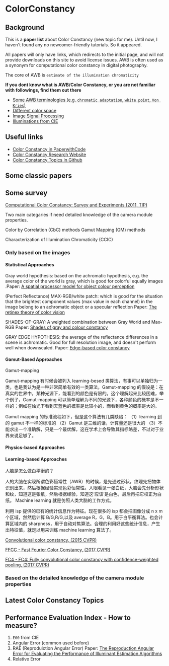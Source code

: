 # ColorConstancy

## Background

This is a **paper list** about Color Constancy (new topic for me). Until now, I haven't found any no newcomer-friendly tutorials. So it appeared.

All papers will only have links, which redirects to the initial page, and will not provide downloads on this site to avoid license issues. AWB is often used as a synonym for computational color constancy in digital photography.


The core of AWB is `estimate of the illumination chromaticity`

**If you dont know what is AWB/Color Constancy, or you are not familiar with followings, find them out there**
- [Some AWB terminologies (e.g. `chromatic adaptation`, `white point`, `Von Kries`)]()
- [Different color space]()
- [Image Signal Processing]()
- [Illuminations from CIE]()


## Useful links

- [Color Constancy in PaperwithCode](https://paperswithcode.com/task/color-constancy)
- [Color Constancy Research Website](https://colorconstancy.com/)
- [Color Constancy Topics in Github](https://github.com/topics/color-constancy)


## Some classic papers



## Some survey

[Computational Color Constancy: Survey and Experiments (2011, TIP)](https://staff.fnwi.uva.nl/th.gevers/pub/GeversTIP11.pdf)


Two main categaries if need detailed knowledge of the camera module properties.

Color by Correlation (CbC) methods
Gamut Mapping (GM) methods

Characterization of Illumination Chromaticity (CCIC)


### Only based on the images

#### Statistical Approaches

Gray world hypothesis: based on the achromatic hypothesis, e.g. the average color of the world is gray, which is good for colorful equally images .Paper: [A spatial processor model for object colour perception]()

(Perfect Reflectance) MAX-RGB/white patch: which is good for the situation that the brightest component values (max value in each channel) in the image belong to an achromatic object or a specular reflection
Paper: [The retinex theory of color vision]() 

SHADES-OF-GRAY: A weighted combination between Gray World and Max-RGB
Paper: [Shades of gray and colour constancy]()

GRAY EDGE HYPOTHESIS: the average of the reflectance differences in a scene is achromatic. Good for full resolution image, and doesn't perform well when downscaled. 
Paper: [Edge-based color constancy]()

#### Gamut-Based Approaches 

Gamut-mapping

Gamut-mapping 有时候会被列入 learning-besed 类算法，有事可以单独归为一类，也是我认为是一种非常简单有效的一类算法，Gamut-mapping 的假设是：在真实的世界中，某种光源下，能看到的颜色是有限的。这个理解起来比较困难，举个例子，Gamut-mapping 可以简单理解为不同的光源下，各种颜色的概率是不一样的；例如在烛光下看到天蓝色的概率是比较小的，而看到黄色的概率是大的。

Gamut mapping 的标准流程如下，但是这个算法有几类缺陷：
（1）learning 到的 gamut 不一样的标准的
（2）Gamut 是三维的话，计算量还是很大的
（3）不能求出一个准确解，只是一个最优解，这在学术上会导致其指标略差，不过对于业界来说足够了。



#### Physics-based Approaches


#### Learning-based Approaches 

人脑是怎么做白平衡的？

人的大脑在实现所谓色彩恒常性（AWB）的时候，是先通过形状，纹理先把物体识别出来，然后根据经验实现色彩恒常性。人眼看见一张白纸，大脑会先分析形状和纹，知道这是张纸，然后根据经验，知道这‘应该’是白色，最后再把它校正为白纸。 Machine learning 就是仿照人类大脑的工作方式。

利用 isp 提供的已有的统计信息作为特征。现在很多的 isp 都会把图像分成 n x m 个区域，然然后计算 B/G,R/G,以及 average R，G，B。用于白平衡算法。也会计算区域内的 sharpness，用于自动对焦算法。合理的利用好这些统计信息，产生出特征值，就足以用来训练 machine learning 算法了。


[Convolutional color constancy, (2015 CVPR)](https://arxiv.org/pdf/1507.00410.pdf)

[FFCC - Fast Fourier Color Constancy, (2017 CVPR)](https://arxiv.org/pdf/1611.07596v3.pdf)

[FC4 - FC4: Fully convolutional color constancy with confidence-weighted pooling, (2017 CVPR)](https://openaccess.thecvf.com/content_cvpr_2017/papers/Hu_FC4_Fully_Convolutional_CVPR_2017_paper.pdf)

### Based on the detailed knowledge of the camera module properties




## Latest Color Constancy Topics


## Performance Evaluation Index - How to measure?

1. `E00` from CIE
2. Angular Error (common used before)
3. RAE (Reproduiction Angular Error) Paper: [The Reproduction Angular Error for Evaluating the Performance of Illuminant Estimation Algorithms](https://ieeexplore.ieee.org/abstract/document/7494650)
4. Relative Error


